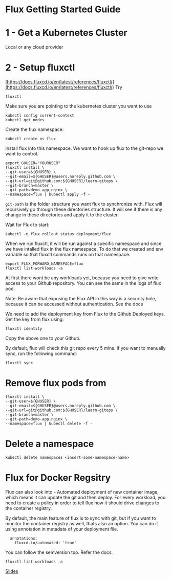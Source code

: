 # Flux Getting Started Guide

# 1 - Get a Kubernetes Cluster

Local or any cloud provider 

# 2 - Setup  fluxctl

[https://docs.fluxcd.io/en/latest/references/fluxctl/](https://docs.fluxcd.io/en/latest/references/fluxctl/)
Try
```
fluxctl
```

Make sure you are pointing to the kubernetes cluster you want to use
```
kubectl config current-context
kubectl get nodes
```
Create the flux namespace:
```
kubectl create ns flux

```
Install flux into this namespace. We want to hook up flux to the git-repo we want to control. 

```
export GHUSER="YOURUSER"
fluxctl install \
--git-user=${GHUSER} \
--git-email=${GHUSER}@users.noreply.github.com \
--git-url=git@github.com:${GHUSER}/learn-gitops \
--git-branch=master \
--git-path=demo-app,nginx \
--namespace=flux | kubectl apply -f -

```
`git-path` is the folder structure you want flux to synchronize with. Flux will recursively go through these directories
structure. It will see if there is any change in these directories and apply it to the cluster. 


Wait for Flux to start:
```
kubectl -n flux rollout status deployment/flux
```
When we run fluxctl, it will be run against a specific namespace and since we have intalled flux in the flux namespace.
To do that we created and env variable so that fluxctl commands runs on that namespace.

```
export FLUX_FORWARD_NAMESPACE=flux
fluxctl list-workloads -a
```

At first there wont be any workloads yet, because you need to give write access to your Github repository. You can see
the same in the logs of flux pod.

Note: Be aware that exposing the Flux API in this way is a security hole, because it can be accessed without authentication. See the docs

We need to add the deployment key from Flux to the Github Deployed keys. Get the key from flux using:

```
fluxctl identity
```
Copy the above one to your Github. 

By default, flux will check this git repo every 5 mins. If you want to manually sync, run the following command:

```
fluxctl sync
```

# Remove flux pods from 

```
fluxctl install \
--git-user=${GHUSER} \
--git-email=${GHUSER}@users.noreply.github.com \
--git-url=git@github.com:${GHUSER}/learn-gitops \
--git-branch=master \
--git-path=demo-app,nginx \
--namespace=flux | kubectl delete -f -
```

# Delete a namespace

```
kubectl delete namespaces <insert-some-namespace-name>
```

# Flux for Docker Regsitry

Flux can also look into - Automated deployment of new container image, which means it can update the git and then deploy.
For every workload, you need to create a policy in order to tell flux how it should drive changes to the container 
registry. 

By default, the main feature of flux is to sync with git, but if you want to monitor the container registry as well, thats
also an option. You can do it using annotation in metadata of your deployment file. 

```
  annotations:
    fluxcd.io/automated: 'true'
```

You can follow the semversion too. Refer the docs.


```
fluxctl list-workloads -a
```

[Slides](https://docs.google.com/presentation/d/1dTxUJL1hi9hnDvSF7HlW3aaoK2Q0GkW7dfQUYHlteJk/edit?usp=sharing)

